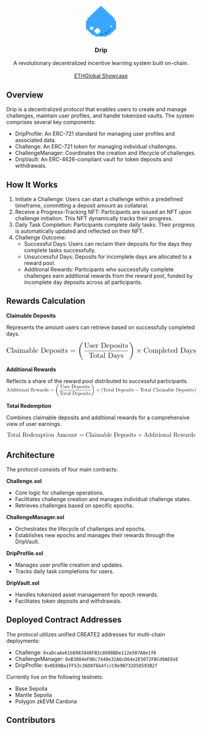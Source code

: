 <!-- PROJECT LOGO -->
<br />
<p align="center">
    <img src="assets/drip_logo.png" alt="Logo" width="80" height="80">

  <h3 align="center">Drip</h3>

  <p align="center">
    A revolutionary decentralized incentive learning system built on-chain.
    <br />
    <br />
    <a href="https://ethglobal.com/showcase/drip-e73wa">ETHGlobal Showcase</a>
  </p>
</p>

## Overview

Drip is a decentralized protocol that enables users to create and manage challenges, maintain user profiles, and handle tokenized vaults. The system comprises several key components:

- DripProfile: An ERC-721 standard for managing user profiles and associated data.
- Challenge: An ERC-721 token for managing individual challenges.
- ChallengeManager: Coordinates the creation and lifecycle of challenges.
- DripVault: An ERC-4626-compliant vault for token deposits and withdrawals.

## How It Works

1. Initiate a Challenge: Users can start a challenge within a predefined timeframe, committing a deposit amount as collateral.
2. Receive a Progress-Tracking NFT: Participants are issued an NFT upon challenge initiation. This NFT dynamically tracks their progress.
3. Daily Task Completion: Participants complete daily tasks. Their progress is automatically updated and reflected on their NFT.
4. Challenge Outcome:
   - Successful Days: Users can reclaim their deposits for the days they complete tasks successfully.
   - Unsuccessful Days: Deposits for incomplete days are allocated to a reward pool.
   - Additional Rewards: Participants who successfully complete challenges earn additional rewards from the reward pool, funded by incomplete day deposits across all participants.

## Rewards Calculation

**Claimable Deposits**

Represents the amount users can retrieve based on successfully completed days.

![claimable_deposits](assets/reward_claimable_deposits.png)

**Additional Rewards**

Reflects a share of the reward pool distributed to successful participants.
![additional_rewards](assets/reward_additional_rewards.png)

**Total Redemption**

Combines claimable deposits and additional rewards for a comprehensive view of user earnings.

![additional_redemption](assets/reward_total.png)

## Architecture

The protocol consists of four main contracts:

**Challenge.sol**

- Core logic for challenge operations.
- Facilitates challenge creation and manages individual challenge states.
- Retrieves challenges based on specific epochs.

**ChallengeManager.sol**

- Orchestrates the lifecycle of challenges and epochs.
- Establishes new epochs and manages their rewards through the DripVault.

**DripProfile.sol**

- Manages user profile creation and updates.
- Tracks daily task completions for users.

**DripVault.sol**

- Handles tokenized asset management for epoch rewards.
- Facilitates token deposits and withdrawals.

## Deployed Contract Addresses

The protocol utilizes unified CREATE2 addresses for multi-chain deployments:

- Challenge: `0xaDcaAe61b8983940FB2c8098BDe112e507A0e1f0`
- ChallengeManager: `0xB3084eF0Dc7440e32A6cD64e2E5072FBCd9AEEeE`
- DripProfile: `0x0E69Ba1FF53c36D0fbb4fccC0e9B732D58593B2f`

Currently live on the following testnets:

- Base Sepolia
- Mantle Sepolia
- Polygon zkEVM Cardona

## Contributors

<a href="https://github.com/Doge-is-Dope"><img src="https://avatars.githubusercontent.com/u/7845979?v=4" alt="" style="width:5%; border-radius: 50%;" /></a>
<a href="https://github.com/yuhsuan19"><img src="https://avatars.githubusercontent.com/u/22169860?v=4" alt="" style="width:5%; border-radius: 50%;" /></a>
<a href="https://github.com/meatballjim"><img src="https://avatars.githubusercontent.com/u/185509988?v=4" alt="" style="width:5%; border-radius: 50%;" /></a>
<a href="https://github.com/"><img src="https://avatars.githubusercontent.com/u/0?v=4" alt="" style="width:5%; border-radius: 50%;" /></a>
